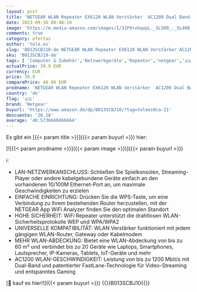 ```yaml
---
layout: post
title: 'NETGEAR WLAN Repeater EX6120 WLAN Verstärker  AC1200 Dual Band WiFi  Abdeckung 2 bis 3 Räume & 20 Geräte  Geschwindigkeit bis zu 1200 MBit/s  kompaktes Design'
date: 2023-09-30 00:48:19
image: 'https://m.media-amazon.com/images/I/31P8+zGqopL._SL500_._SL400_.jpg'
comments: true
category: ofertas
author: 'tole.es'
slug: 'B013SCBJ10-de NETGEAR WLAN Repeater EX6120 WLAN Verstärker AC1200 Dual...'
sku: 'B013SCBJ10-de'
tags: [ 'Computer & Zubehör','Netzwerkgeräte','Repeater','netgear','🇩🇪', ]
actualPrice: 39.9 EUR
currency: EUR
price: 39.9
comparePrice: 49.99 EUR
prodname: 'NETGEAR WLAN Repeater EX6120 WLAN Verstärker  AC1200 Dual Band WiFi  Abdeckung 2 bis 3 Räume & 20 Geräte  Geschwindigkeit bis zu 1200 MBit/s  kompaktes Design'
country: 'de'
flag: '🇩🇪'
brand: 'Netgear'
buyurl: 'https://www.amazon.de/dp/B013SCBJ10/?tag=tolees0ca-21'
descuento: '20.18'
average: '40.5736666666664'
---
```


Es gibt ein [{{< param title >}}]({{< param buyurl >}}) hier:

[![{{< param prodname >}}]({{< param image >}})]({{< param buyurl >}})

ℹ️:

- LAN-NETZWERKANSCHLUSS: Schließen Sie Spielkonsolen, Streaming-Player oder andere kabelgebundene Geräte einfach an den vorhandenen 10/100M Ethernet-Port an, um maximale Geschwindigkeiten zu erzielen
- EINFACHE EINRICHTUNG: Drücken Sie die WPS-Taste, um eine Verbindung zu Ihrem bestehenden Router herzustellen, mit der NETGEAR App WiFi Analyzer finden Sie den optimalen Standort
- HOHE SICHERHEIT: WiFi Repeater unterstützt die drahtlosen WLAN-Sicherheitsprotokolle WEP und WPA/WPA2
- UNIVERSELLE KOMPATIBILITÄT: WLAN Verstärker funktioniert mit jedem gängigen WLAN-Router, Gateway oder Kabelmodem
- MEHR WLAN-ABDECKUNG: Bietet eine WLAN-Abdeckung von bis zu 60 m² und verbindet bis zu 20 Geräte wie Laptops, Smartphones, Lautsprecher, IP-Kameras, Tablets, IoT-Geräte und mehr
- AC1200 WLAN-GESCHWINDIGKEIT: Leistung von bis zu 1200 Mbit/s mit Dual-Band und patentierter FastLane-Technologie für Video-Streaming und entspanntes Gaming

[🛒 kauf es hier!!]({{< param buyurl >}})
{{<world>}}B013SCBJ10{{</world>}}
